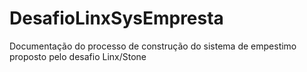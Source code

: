 # DesafioLinxSysEmpresta
Documentação do processo de construção do sistema de empestimo proposto pelo desafio Linx/Stone


